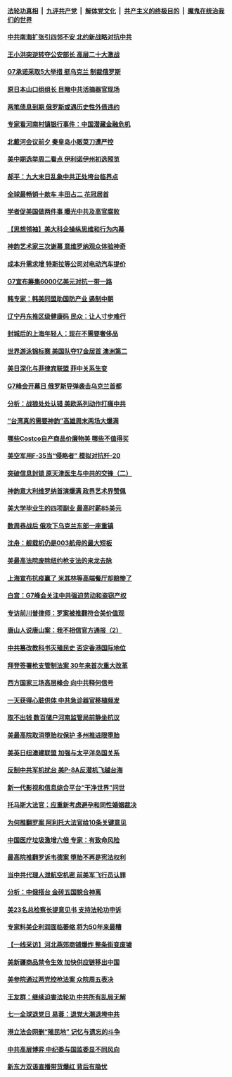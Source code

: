 ####  [法轮功真相](../../../../basic/blob/master/README.md?t=06280201) &nbsp;|&nbsp; [九评共产党](../../../../9ping.md/blob/master/README.md?t=06280201) &nbsp;|&nbsp; [解体党文化](../../../../jtdwh.md/blob/master/README.md?t=06280201)  &nbsp;|&nbsp; [共产主义的终极目的](../../../../gczydzjmd.md/blob/master/README.md?t=06280201) &nbsp;|&nbsp; [魔鬼在统治我们的世界](../../../../mgztzwmdsj.md/blob/master/README.md?t=06280201) 

#### [中共南海扩张引四邻不安 北约新战略对抗中共](../pages/nf4514/n13768632.md?t=06280201) 

#### [王小洪突逆转夺公安部长 高层二十大激战](../pages/nf4514/n13768597.md?t=06280201) 

#### [G7承诺采取5大举措 挺乌克兰 制裁俄罗斯](../pages/nf4514/n13768462.md?t=06280201) 

#### [原日本山口组组长 目睹中共活摘器官现场](../pages/nf4514/n13767360.md?t=06280201) 

#### [两笔债息到期 俄罗斯或遇历史性外债违约](../pages/nf4514/n13768372.md?t=06280201) 

#### [专家看河南村镇银行事件：中国潜藏金融危机](../pages/nf4514/n13768193.md?t=06280201) 

#### [北戴河会议前夕 秦皇岛小贩菜刀遭严控](../pages/nf4514/n13767960.md?t=06280201) 

#### [美中期选举周二看点 伊利诺伊州初选预览](../pages/nf4514/n13767899.md?t=06280201) 

#### [郝平：九大末日乱象中共正处垮台临界点](../pages/nf4514/n13767942.md?t=06280201) 

#### [全球最畅销十款车 丰田占二 花冠居首](../pages/nf4514/n13763164.md?t=06280201) 

#### [学者促美国做两件事 曝光中共及高官腐败](../pages/nf4514/n13768044.md?t=06280201) 

#### [【思想领袖】美大科企操纵思维和行为内幕](../pages/nf4514/n13754307.md?t=06280201) 

#### [神韵艺术家三次谢幕 意维罗纳观众体验神奇](../pages/nf4514/n13767998.md?t=06280201) 

#### [成本升需求增 特斯拉等公司对电动汽车提价](../pages/nf4514/n13767981.md?t=06280201) 

#### [G7宣布筹集6000亿美元对抗一带一路](../pages/nf4514/n13767783.md?t=06280201) 

#### [韩专家：韩美同盟助国防产业 遏制中朝](../pages/nf4514/n13767894.md?t=06280201) 

#### [辽宁丹东推区级健康码 民众：让人寸步难行](../pages/nf4514/n13767836.md?t=06280201) 

#### [封城后的上海年轻人：现在不需要奢侈品](../pages/nf4514/n13767076.md?t=06280201) 

#### [世界游泳锦标赛 美国队夺17金居首 澳洲第二](../pages/nf4514/n13767987.md?t=06280201) 

#### [美日深化与菲律宾联盟 菲中关系生变](../pages/nf4514/n13767862.md?t=06280201) 

#### [G7峰会开幕日 俄罗斯导弹袭击乌克兰首都](../pages/nf4514/n13767843.md?t=06280201) 

#### [分析：战狼处处认错 美欧系列动作打痛中共](../pages/nf4514/n13767077.md?t=06280201) 

#### [“台湾真的需要神韵”高雄周末两场大爆满](../pages/nf4514/n13767697.md?t=06280201) 

#### [哪些Costco自产商品价廉物美 哪些不值得买](../pages/nf4514/n13766373.md?t=06280201) 

#### [美空军用F-35当“侵略者” 模拟对抗歼-20](../pages/nf4514/n13764726.md?t=06280201) 

#### [突破信息封锁 原天津医生与中共的交锋（二）](../pages/nf4514/n13767437.md?t=06280201) 

#### [神韵意大利维罗纳首演爆满 政界艺术界赞佩](../pages/nf4514/n13767630.md?t=06280201) 

#### [美大学毕业生的四项副业 最高时薪85美元](../pages/nf4514/n13766337.md?t=06280201) 

#### [数周巷战后 俄攻下乌克兰东部一座重镇](../pages/nf4514/n13767441.md?t=06280201) 

#### [沈舟：舰载机仍是003航母的最大短板](../pages/nf4514/n13767125.md?t=06280201) 

#### [美最高法院废除纽约枪支法的来龙去脉](../pages/nf4514/n13766223.md?t=06280201) 

#### [上海宣布抗疫赢了 米其林等高端餐厅却赔惨了](../pages/nf4514/n13767428.md?t=06280201) 

#### [白宫：G7峰会关注中共强迫劳动和盗窃产权](../pages/nf4514/n13767417.md?t=06280201) 

#### [专访前川普律师：罗案被推翻符合美价值观](../pages/nf4514/n13767414.md?t=06280201) 

#### [唐山人说唐山案：我不相信官方通报（2）](../pages/nf4514/n13766155.md?t=06280201) 

#### [中共篡改教科书灭殖民史 否定香港国际地位](../pages/nf4514/n13767369.md?t=06280201) 

#### [拜登签署枪支管制法案 30年来首次重大改革](../pages/nf4514/n13767358.md?t=06280201) 

#### [西方国家三场高层峰会 向中共释何信号](../pages/nf4514/n13766976.md?t=06280201) 

#### [一天获得心脏供体 中共急诊器官移植频发](../pages/nf4514/n13764689.md?t=06280201) 

#### [取不出钱 数百储户河南监管局前静坐抗议](../pages/nf4514/n13767198.md?t=06280201) 

#### [美最高院取消堕胎权保护 多州推进限堕胎](../pages/nf4514/n13766924.md?t=06280201) 

#### [美英日纽澳建联盟 加强与太平洋岛国关系](../pages/nf4514/n13767100.md?t=06280201) 

#### [反制中共军机扰台 美P-8A反潜机飞越台海](../pages/nf4514/n13766803.md?t=06280201) 

#### [新一代影视和信息综合平台“干净世界”问世](../pages/nf4514/n13766913.md?t=06280201) 

#### [托马斯大法官：应重新考虑避孕和同性婚姻裁决](../pages/nf4514/n13766688.md?t=06280201) 

#### [为何推翻罗案 阿利托大法官给10条关键意见](../pages/nf4514/n13766954.md?t=06280201) 

#### [中国医疗垃圾激增六倍 专家：有致命风险](../pages/nf4514/n13766916.md?t=06280201) 

#### [最高院推翻罗诉韦德案 堕胎不再是宪法权利](../pages/nf4514/n13766867.md?t=06280201) 

#### [当中共代理人泄航空机密 前美军飞行员认罪](../pages/nf4514/n13766866.md?t=06280201) 

#### [分析：中俄搭台 金砖五国貌合神离](../pages/nf4514/n13766786.md?t=06280201) 

#### [美23名总检察长提意见书 支持法轮功申诉](../pages/nf4514/n13766596.md?t=06280201) 

#### [专家料美企利润面临萎缩 将为50年来最糟](../pages/nf4514/n13766619.md?t=06280201) 

#### [【一线采访】河北燕郊商铺爆炸 整条街变废墟](../pages/nf4514/n13766395.md?t=06280201) 

#### [美新疆商品禁令生效 加快供应链移出中国](../pages/nf4514/n13766308.md?t=06280201) 

#### [美参院通过两党控枪法案 众院周五表决](../pages/nf4514/n13766416.md?t=06280201) 

#### [王友群：继续迫害法轮功 中共所有乱局无解](../pages/nf4514/n13766412.md?t=06280201) 

#### [七一全球退党日 易蓉：退党大潮退垮中共](../pages/nf4514/n13766116.md?t=06280201) 

#### [港立法会网删“殖民地” 记忆与遗忘的斗争](../pages/nf4514/n13766371.md?t=06280201) 

#### [中共高层博弈 中纪委与国监委显不同风向](../pages/nf4514/n13766396.md?t=06280201) 

#### [新东方双语直播带货爆红 背后有隐忧](../pages/nf4514/n13766294.md?t=06280201) 


